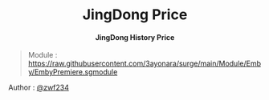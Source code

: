<h1 align="center">JingDong Price</h1>
<h4 align="center">JingDong History Price</h4>

> Module : https://raw.githubusercontent.com/3ayonara/surge/main/Module/Emby/EmbyPremiere.sgmodule

Author : [@zwf234](https://github.com/zwf234)